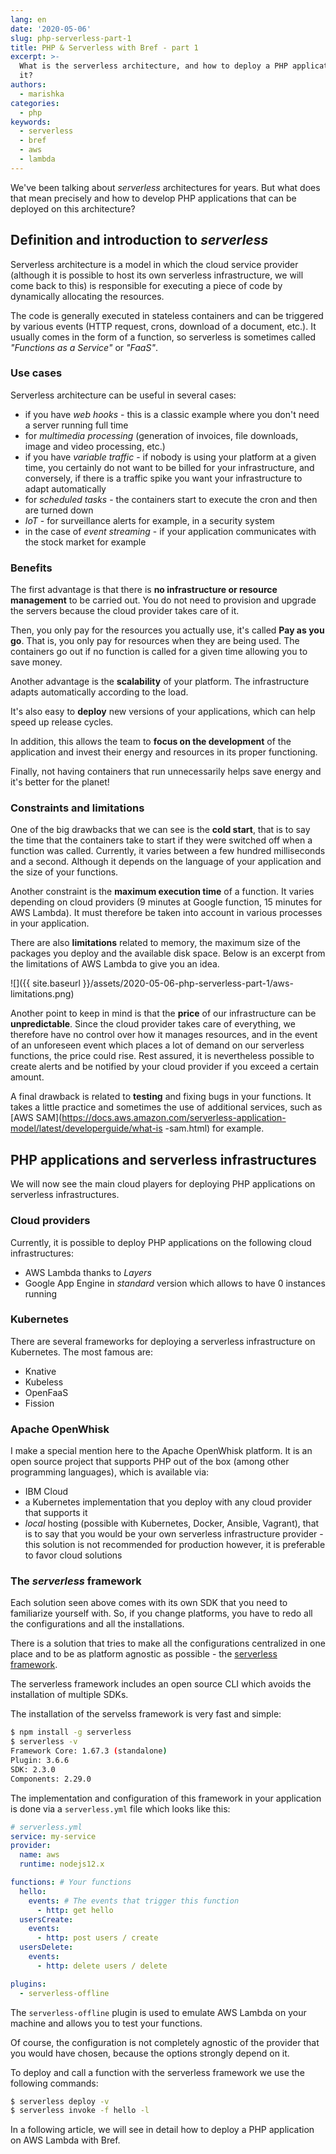 ```yaml
---
lang: en
date: '2020-05-06'
slug: php-serverless-part-1
title: PHP & Serverless with Bref - part 1
excerpt: >-
  What is the serverless architecture, and how to deploy a PHP application to
  it?
authors:
  - marishka
categories:
  - php
keywords:
  - serverless
  - bref
  - aws
  - lambda
---
```


We've been talking about *serverless* architectures for years. But what does that mean precisely and how to develop PHP applications that can be deployed on this architecture?

## Definition and introduction to *serverless*

Serverless architecture is a model in which the cloud service provider (although it is possible to host its own serverless infrastructure, we will come back to this) is responsible for executing a piece of code by dynamically allocating the resources.

The code is generally executed in stateless containers and can be triggered by various events (HTTP request, crons, download of a document, etc.). It usually comes in the form of a function, so serverless is sometimes called *"Functions as a Service"* or *"FaaS"*.

### Use cases

Serverless architecture can be useful in several cases:

- if you have *web hooks* - this is a classic example where you don't need a server running full time
- for *multimedia processing* (generation of invoices, file downloads, image and video processing, etc.)
- if you have *variable traffic* - if nobody is using your platform at a given time, you certainly do not want to be billed for your infrastructure, and conversely, if there is a traffic spike you want your infrastructure to adapt automatically
- for *scheduled tasks* - the containers start to execute the cron and then are turned down
- *IoT* - for surveillance alerts for example, in a security system
- in the case of *event streaming* - if your application communicates with the stock market for example

### Benefits

The first advantage is that there is **no infrastructure or resource management** to be carried out. You do not need to provision and upgrade the servers because the cloud provider takes care of it.

Then, you only pay for the resources you actually use, it's called **Pay as you go**. That is, you only pay for resources when they are being used. The containers go out if no function is called for a given time allowing you to save money.

Another advantage is the **scalability** of your platform. The infrastructure adapts automatically according to the load.

It's also easy to **deploy** new versions of your applications, which can help speed up release cycles.

In addition, this allows the team to **focus on the development** of the application and invest their energy and resources in its proper functioning.

Finally, not having containers that run unnecessarily helps save energy and it's better for the planet!

### Constraints and limitations

One of the big drawbacks that we can see is the **cold start**, that is to say the time that the containers take to start if they were switched off when a function was called. Currently, it varies between a few hundred milliseconds and a second. Although it depends on the language of your application and the size of your functions.

Another constraint is the **maximum execution time** of a function. It varies depending on cloud providers (9 minutes at Google function, 15 minutes for AWS Lambda). It must therefore be taken into account in various processes in your application.

There are also **limitations** related to memory, the maximum size of the packages you deploy and the available disk space. Below is an excerpt from the limitations of AWS Lambda to give you an idea.

![]({{ site.baseurl }}/assets/2020-05-06-php-serverless-part-1/aws-limitations.png)

Another point to keep in mind is that the **price** of our infrastructure can be **unpredictable**. Since the cloud provider takes care of everything, we therefore have no control over how it manages resources, and in the event of an unforeseen event which places a lot of demand on our serverless functions, the price could rise. Rest assured, it is nevertheless possible to create alerts and be notified by your cloud provider if you exceed a certain amount.

A final drawback is related to **testing** and fixing bugs in your functions. It takes a little practice and sometimes the use of additional services, such as [AWS SAM](https://docs.aws.amazon.com/serverless-application-model/latest/developerguide/what-is -sam.html) for example.

## PHP applications and serverless infrastructures

We will now see the main cloud players for deploying PHP applications on serverless infrastructures.

### Cloud providers

Currently, it is possible to deploy PHP applications on the following cloud infrastructures:

- AWS Lambda thanks to *Layers*
- Google App Engine in *standard* version which allows to have 0 instances running

### Kubernetes

There are several frameworks for deploying a serverless infrastructure on Kubernetes. The most famous are:

- Knative
- Kubeless
- OpenFaaS
- Fission

### Apache OpenWhisk

I make a special mention here to the Apache OpenWhisk platform. It is an open source project that supports PHP out of the box (among other programming languages), which is available via:

- IBM Cloud
- a Kubernetes implementation that you deploy with any cloud provider that supports it
- *local* hosting (possible with Kubernetes, Docker, Ansible, Vagrant), that is to say that you would be your own serverless infrastructure provider - this solution is not recommended for production however, it is preferable to favor cloud solutions

### The *serverless* framework

Each solution seen above comes with its own SDK that you need to familiarize yourself with.
So, if you change platforms, you have to redo all the configurations and all the installations.

There is a solution that tries to make all the configurations centralized in one place and to be as platform agnostic as possible - the [serverless framework](https://serverless.com/).

The serverless framework includes an open source CLI which avoids the installation of multiple SDKs.

The installation of the servelss framework is very fast and simple:

```bash
$ npm install -g serverless
$ serverless -v
Framework Core: 1.67.3 (standalone)
Plugin: 3.6.6
SDK: 2.3.0
Components: 2.29.0
```

The implementation and configuration of this framework in your application is done via a `serverless.yml` file which looks like this:

```yaml
# serverless.yml
service: my-service
provider:
  name: aws
  runtime: nodejs12.x

functions: # Your functions
  hello:
    events: # The events that trigger this function
      - http: get hello
  usersCreate:
    events:
      - http: post users / create
  usersDelete:
    events:
      - http: delete users / delete

plugins:
  - serverless-offline
```

The `serverless-offline` plugin is used to emulate AWS Lambda on your machine and allows you to test your functions.

Of course, the configuration is not completely agnostic of the provider that you would have chosen, because the options strongly depend on it.

To deploy and call a function with the serverless framework we use the following commands:

```bash
$ serverless deploy -v
$ serverless invoke -f hello -l
```

In a following article, we will see in detail how to deploy a PHP application on AWS Lambda with Bref.
